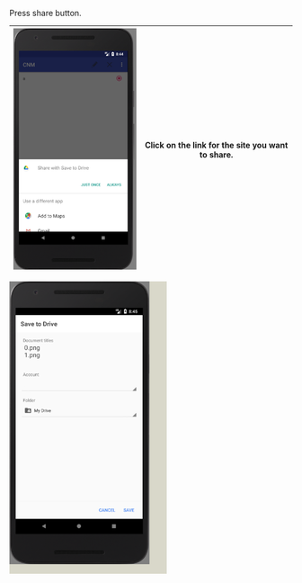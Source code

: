 Press share button.


|<img src = "https://github.com/Lee-Null/green-04/blob/master/Documetation/images/click%20share.png" width="280">|Click on the link for the site you want to share.|
|:-------------:|:--------------:|


<img src = "https://github.com/Lee-Null/green-04/blob/master/Documetation/images/share%20example%20-%20google%20drive.png" width="280">
